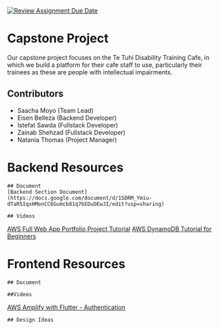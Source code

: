 [![Review Assignment Due Date](https://classroom.github.com/assets/deadline-readme-button-24ddc0f5d75046c5622901739e7c5dd533143b0c8e959d652212380cedb1ea36.svg)](https://classroom.github.com/a/t8qno6SJ)

# Capstone Project

Our capstone project focuses on the Te Tuhi Disability Training Cafe, in which we build a platform for their cafe staff to use, particularly their trainees as these are people with intellectual impairments. 

## Contributors

- Saacha Moyo (Team Lead)
- Eisen Belleza (Backend Developer)
- Istefat Sawda (Fullstack Developer)
- Zainab Shehzad (Fullstack Developer)
- Natania Thomas (Project Manager)

# Backend Resources
    ## Document
    [Backend Section Document](https://docs.google.com/document/d/1SDRM_Ymiu-dTaR5IqxHMonCC6Gumcb81q76EDuDEwJI/edit?usp=sharing)

    ## Videos
[AWS Full Web App Portfolio Project Tutorial](https://youtu.be/zuKu0VFiwas?si=QnAoLocDemAZlc-r)
[AWS DynamoDB Tutorial for Beginners](https://youtu.be/FQrN5aJWa_U?si=Y3kmW1Fro0TJwFDH)

# Frontend Resources
    ## Document

    ##Videos
[AWS Amplify with Flutter - Authentication](https://www.youtube.com/watch?v=M0syInU3VNs)

    ## Design Ideas

